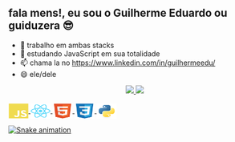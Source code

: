 ## fala  mens!, eu sou o Guilherme Eduardo ou guiduzera 😎

- 🔭 trabalho em ambas stacks
- 🌱 estudando JavaScript em sua totalidade
- 📫 chama la no https://www.linkedin.com/in/guilhermeedu/
- 😄 ele/dele


<div align="center">
  <a href="https://github.com/guiduzera">
  <img height="180em" src="https://github-readme-stats.vercel.app/api?username=guiduzera&show_icons=true&theme=dark&include_all_commits=true&count_private=true"/>
  <img height="180em" src="https://github-readme-stats.vercel.app/api/top-langs/?username=guiduzera&layout=compact&langs_count=7&theme=dark"/>
</div>

<div style="display: inline_block"><br>
  <img align="center" alt="guidu-Js" height="30" width="40" src="https://raw.githubusercontent.com/devicons/devicon/master/icons/javascript/javascript-plain.svg">
  <img align="center" alt="guidu-React" height="30" width="40" src="https://raw.githubusercontent.com/devicons/devicon/master/icons/react/react-original.svg">
  <img align="center" alt="guidu-HTML" height="30" width="40" src="https://raw.githubusercontent.com/devicons/devicon/master/icons/html5/html5-original.svg">
  <img align="center" alt="guidu-CSS" height="30" width="40" src="https://raw.githubusercontent.com/devicons/devicon/master/icons/css3/css3-original.svg">
  <img align="center" alt="guidu-Python" height="30" width="40" src="https://raw.githubusercontent.com/devicons/devicon/master/icons/python/python-original.svg">
  
   ![Snake animation](https://github.com/guiduzera/guiduzera/blob/output/github-contribution-grid-snake.svg)
</div>


